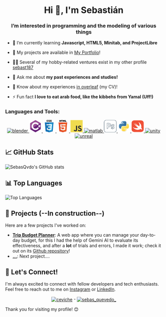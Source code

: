 <h1 align="center">Hi 👋, I'm Sebastián</h1>
<h3 align="center">I’m interested in programming and the modeling of various things</h3>

- 🌱 I’m currently learning **Javascript, HTML5, Minitab, and ProjectLibre**

- 💼 My projects are available in [My Portfolio](https://github.com/SebasQvdo/Portfolio)!

- 👨‍💻 Several of my hobby-related ventures exist in my other profile [sebast187](https://github.com/sebast187)

- 💬 Ask me about **my past experiences and studies!**

- 📄 Know about my experiences [in overleaf](https://www.overleaf.com/read/przwyydqmbmg#e6eac2) (my CV)!

- ⚡ Fun fact **I love to eat arab food, like the kibbehs from Yamal (Uff!)**

<h3 align="left">Languages and Tools:</h3>
<p align="center"> <a href="https://www.blender.org/" target="_blank" rel="noreferrer"> <img src="https://download.blender.org/branding/community/blender_community_badge_white.svg" alt="blender" width="40" height="40"/> </a> <a href="https://www.w3schools.com/cs/" target="_blank" rel="noreferrer"> <img src="https://raw.githubusercontent.com/devicons/devicon/master/icons/csharp/csharp-original.svg" alt="csharp" width="40" height="40"/> </a> <a href="https://www.w3schools.com/css/" target="_blank" rel="noreferrer"> <img src="https://raw.githubusercontent.com/devicons/devicon/master/icons/css3/css3-original-wordmark.svg" alt="css3" width="40" height="40"/> </a> <a href="https://www.w3.org/html/" target="_blank" rel="noreferrer"> <img src="https://raw.githubusercontent.com/devicons/devicon/master/icons/html5/html5-original-wordmark.svg" alt="html5" width="40" height="40"/> </a> <a href="https://developer.mozilla.org/en-US/docs/Web/JavaScript" target="_blank" rel="noreferrer"> <img src="https://raw.githubusercontent.com/devicons/devicon/master/icons/javascript/javascript-original.svg" alt="javascript" width="40" height="40"/> </a> <a href="https://www.mathworks.com/" target="_blank" rel="noreferrer"> <img src="https://upload.wikimedia.org/wikipedia/commons/2/21/Matlab_Logo.png" alt="matlab" width="40" height="40"/> </a> <a href="https://www.photoshop.com/en" target="_blank" rel="noreferrer"> <img src="https://raw.githubusercontent.com/devicons/devicon/master/icons/photoshop/photoshop-line.svg" alt="photoshop" width="40" height="40"/> </a> <a href="https://www.python.org" target="_blank" rel="noreferrer"> <img src="https://raw.githubusercontent.com/devicons/devicon/master/icons/python/python-original.svg" alt="python" width="40" height="40"/> </a> <a href="https://developer.apple.com/swift/" target="_blank" rel="noreferrer"> <img src="https://raw.githubusercontent.com/devicons/devicon/master/icons/swift/swift-original.svg" alt="swift" width="40" height="40"/> </a> <a href="https://unity.com/" target="_blank" rel="noreferrer"> <img src="https://www.vectorlogo.zone/logos/unity3d/unity3d-icon.svg" alt="unity" width="40" height="40"/> </a> <a href="https://unrealengine.com/" target="_blank" rel="noreferrer"> <img src="https://raw.githubusercontent.com/kenangundogan/fontisto/036b7eca71aab1bef8e6a0518f7329f13ed62f6b/icons/svg/brand/unreal-engine.svg" alt="unreal" width="40" height="40"/> </a> </p>

## 📈 GitHub Stats

![SebasQvdo's GitHub stats](https://github-readme-stats.vercel.app/api?username=SebasQvdo&show_icons=true&theme=radical)

## 📊 Top Languages

![Top Languages](https://github-readme-stats.vercel.app/api/top-langs/?username=SebasQvdo&layout=compact&theme=radical)

## 🌟 Projects (--In construction--)

Here are a few projects I've worked on:

- [**Trip Budget Planner**](https://trip-budget-planner.vercel.app): A web app where you can manage your day-to-day budget, for this I had the help of Gemini AI to evaluate its effectiveness, and after a **lot** of trials and errors, I made it work; check it out on its [Github repository](https://github.com/sebast187/Trip-Budget-Planner)!
- [**...**](): Next project....

## 💬 Let's Connect!

I'm always excited to connect with fellow developers and tech enthusiasts. Feel free to reach out to me on [Instagram](https://twitter.com/sebas_quevedo_) or [LinkedIn](https://www.linkedin.com/in/ceviche/).
<p align="center">
<a href="https://linkedin.com/in/ceviche" target="blank"><img align="center" src="https://raw.githubusercontent.com/rahuldkjain/github-profile-readme-generator/master/src/images/icons/Social/linked-in-alt.svg" alt="ceviche" height="30" width="40" /></a>       -        
<a href="https://instagram.com/sebas_quevedo_" target="blank"><img align="center" src="https://raw.githubusercontent.com/rahuldkjain/github-profile-readme-generator/master/src/images/icons/Social/instagram.svg" alt="sebas_quevedo_" height="30" width="40" /></a>
</p>


Thank you for visiting my profile! 😊


<!--
This readme.md file was aided by this webpage:
https://rahuldkjain.github.io/gh-profile-readme-generator/
-->
